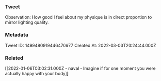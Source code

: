 ### Tweet
Observation: How good I feel about my physique is in direct proportion to mirror lighting quality.

### Metadata
Tweet ID: 1499480919446470677
Created At: 2022-03-03T20:24:44.000Z

### Related
[[2022-01-06T03:02:31.000Z - naval - Imagine if for one moment you were actually happy with your body]]

